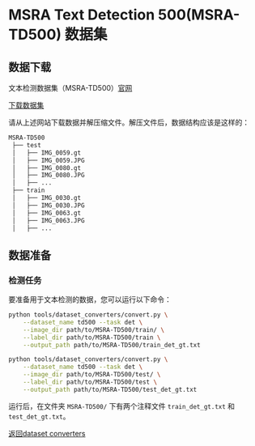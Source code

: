 # MSRA Text Detection 500(MSRA-TD500) 数据集

## 数据下载
文本检测数据集（MSRA-TD500）[官网](http://www.iapr-tc11.org/mediawiki/index.php/MSRA_Text_Detection_500_Database_(MSRA-TD500))

[下载数据集](http://www.iapr-tc11.org/mediawiki/index.php/MSRA_Text_Detection_500_Database_(MSRA-TD500))

请从上述网站下载数据并解压缩文件。解压文件后，数据结构应该是这样的：

```txt
MSRA-TD500
 ├── test
 │   ├── IMG_0059.gt
 │   ├── IMG_0059.JPG
 │   ├── IMG_0080.gt
 │   ├── IMG_0080.JPG
 │   ├── ...
 ├── train
 │   ├── IMG_0030.gt
 │   ├── IMG_0030.JPG
 │   ├── IMG_0063.gt
 │   ├── IMG_0063.JPG
 │   ├── ...
```

## 数据准备

### 检测任务

要准备用于文本检测的数据，您可以运行以下命令：

```bash
python tools/dataset_converters/convert.py \
    --dataset_name td500 --task det \
    --image_dir path/to/MSRA-TD500/train/ \
    --label_dir path/to/MSRA-TD500/train \
    --output_path path/to/MSRA-TD500/train_det_gt.txt
```
```bash
python tools/dataset_converters/convert.py \
    --dataset_name td500 --task det \
    --image_dir path/to/MSRA-TD500/test/ \
    --label_dir path/to/MSRA-TD500/test \
    --output_path path/to/MSRA-TD500/test_det_gt.txt
```

运行后，在文件夹 `MSRA-TD500/` 下有两个注释文件 `train_det_gt.txt` 和 `test_det_gt.txt`。

[返回dataset converters](converters.md)
